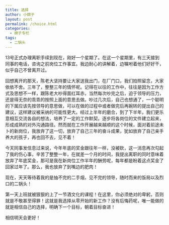```yaml
---
title: 选择
author: 小嫦子
layout: post
permalink: /choice.html
categories:
  - 嫦子专栏
tags:
  - 二锅头
---
```

13号正式办理离职手续到现在，刚好一个星期了。在这一个星期里，有三天接到同事的电话，咨询之前岗位工作事宜。我边耐心的讲解着，边嘱咐着他们好好干，似乎自己不曾离开过。



回想离开的那天，陈老大坚持要让大家送我出门，在厂门口，我们拍照留念，大家依依不舍。三年了，整整三年的情怀呢。记得在以往的工作中，往往是因为工作方式及思想不一样，跟陈老大吵得面红耳赤，当然每次吵完之后，迫于领导的压力，还是得无奈的乖乖的按照上面的意思去做。吵过几次后，自己也想通了，一个聪明的下属应该先按领导的意思做，可以在做的过程中或者做完后再婉转的提出自己的建议，这样建议被采纳的可能性更大。经过上半年的磨合，到了下半年，我们更乐意相互交流各自的想法，培养了一定的工作默契。逐步将各岗位的文件建立起来，形成成熟的对外沟通路径。然而就在工作开展越来越顺的这个时候，面对着前途未卜的新岗位，我放弃了这一切，放弃了自己三年的奋斗成果，犹如放弃了自己亲手养大的孩子，再也回不去，见不着！

今天同事发信息过来说，今年年底的奖金跟往年一样，没被砍，这一消息再次勾起了我的伤心事，辛苦了整整一年，在就差一个月的时间，我提出离职的同时意味着放弃了年底奖金，那可是我在新岗位工作半年的酬劳呢，每年都是盼着这点奖金了回家过年了。那么，我也放弃了到嘴边的肥肉！

现在，天天等待着我的是抽不完的二手烟，见不完的领导，随时而来的饭局以及烈口的二锅头！

第一天上班就被狠狠的上了一节酒文化的课程！在这里，你必须绝对的卑躬，否则就是不敬甚至得罪！这就是我选择从零开始的新工作？没有后悔药呢，唯一能做的就是相信自己的选择，明确下一个目标，朝着目标奋进！

相信明天会更好！